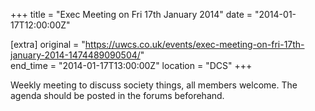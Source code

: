 +++
title = "Exec Meeting on Fri 17th January 2014"
date = "2014-01-17T12:00:00Z"

[extra]
original = "https://uwcs.co.uk/events/exec-meeting-on-fri-17th-january-2014-1474489090504/"    
end_time = "2014-01-17T13:00:00Z"
location = "DCS"
+++

Weekly meeting to discuss society things, all members welcome. The agenda should be posted in the forums beforehand.

